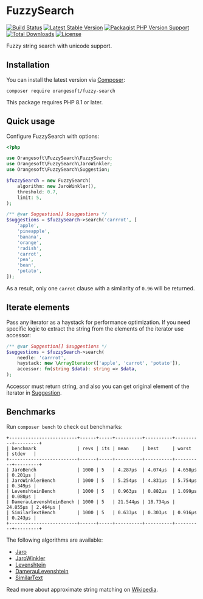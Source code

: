 # FuzzySearch

[![Build Status](https://img.shields.io/github/workflow/status/Orangesoft-Development/fuzzy-search/build/master?style=plastic)](https://github.com/Orangesoft-Development/fuzzy-search/actions/workflows/continuous-integration.yml)
[![Latest Stable Version](https://img.shields.io/packagist/v/orangesoft/fuzzy-search?style=plastic)](https://packagist.org/packages/orangesoft/fuzzy-search)
[![Packagist PHP Version Support](https://img.shields.io/packagist/php-v/orangesoft/fuzzy-search?style=plastic&color=8892BF)](https://packagist.org/packages/orangesoft/fuzzy-search)
[![Total Downloads](https://img.shields.io/packagist/dt/orangesoft/fuzzy-search?style=plastic)](https://packagist.org/packages/orangesoft/fuzzy-search)
[![License](https://img.shields.io/packagist/l/orangesoft/fuzzy-search?style=plastic&color=428F7E)](https://packagist.org/packages/orangesoft/fuzzy-search)

Fuzzy string search with unicode support.

## Installation

You can install the latest version via [Composer](https://getcomposer.org/):

```text
composer require orangesoft/fuzzy-search
```

This package requires PHP 8.1 or later.

## Quick usage

Configure FuzzySearch with options:

```php
<?php

use Orangesoft\FuzzySearch\FuzzySearch;
use Orangesoft\FuzzySearch\JaroWinkler;
use Orangesoft\FuzzySearch\Suggestion;

$fuzzySearch = new FuzzySearch(
    algorithm: new JaroWinkler(),
    threshold: 0.7,
    limit: 5,
);

/** @var Suggestion[] $suggestions */
$suggestions = $fuzzySearch->search('carrrot', [
    'apple',
    'pineapple',
    'banana',
    'orange',
    'radish',
    'carrot',
    'pea',
    'bean',
    'potato',
]);
```

As a result, only one `carrot` clause with a similarity of `0.96` will be returned.

## Iterate elements

Pass any iterator as a haystack for performance optimization. If you need specific logic to extract the string from the elements of the iterator use accessor:

```php
/** @var Suggestion[] $suggestions */
$suggestions = $fuzzySearch->search(
    needle: 'carrrot',
    haystack: new \ArrayIterator(['apple', 'carrot', 'potato']),
    accessor: fn(string $data): string => $data,
);
```

Accessor must return string, and also you can get original element of the iterator in [Suggestion](src/Suggestion.php).

## Benchmarks

Run `composer bench` to check out benchmarks:

```text
+-------------------------+------+-----+----------+----------+----------+---------+
| benchmark               | revs | its | mean     | best     | worst    | stdev   |
+-------------------------+------+-----+----------+----------+----------+---------+
| JaroBench               | 1000 | 5   | 4.287μs  | 4.074μs  | 4.658μs  | 0.201μs |
| JaroWinklerBench        | 1000 | 5   | 5.254μs  | 4.831μs  | 5.754μs  | 0.349μs |
| LevenshteinBench        | 1000 | 5   | 0.963μs  | 0.882μs  | 1.099μs  | 0.080μs |
| DamerauLevenshteinBench | 1000 | 5   | 21.544μs | 18.734μs | 24.855μs | 2.464μs |
| SimilarTextBench        | 1000 | 5   | 0.633μs  | 0.303μs  | 0.916μs  | 0.243μs |
+-------------------------+------+-----+----------+----------+----------+---------+
```

The following algorithms are available:

- [Jaro](src/Jaro.php)
- [JaroWinkler](src/JaroWinkler.php)
- [Levenshtein](src/Levenshtein.php)
- [DamerauLevenshtein](src/DamerauLevenshtein.php)
- [SimilarText](src/SimilarText.php)

Read more about approximate string matching on [Wikipedia](https://en.wikipedia.org/wiki/Approximate_string_matching).
